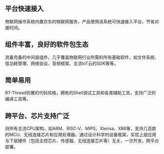 **平台快速接入**  
---
物联网操作系统内置京东的物联网服务，产品使用该系统可快速接入平台，节省对接时间。

**组件丰富，良好的软件包生态**
---
具备完备的中间层组件，几乎覆盖物联网行业所需的所有基础软件，如文件系统、低功耗管理、网络协议、音频框架、主流IoT云的SDK等等。

**简单易用**
---
RT-Thread优雅的代码风格，拥有的Shell调试工具和各类辅助工具，支持广泛的编译工具等。

**跨平台、芯片支持广泛**
---
持所有主流CPU架构，如ARM、RISC-V、MIPS、Xtensa、X86等，支持几百款的MCU、无线连接芯片和应用处理器。通过设计科学的设备框架，实现上层应用与下层硬件（包括主控芯片、传感器、无线连接芯片等）无关，一次开发，跨平台部署。
